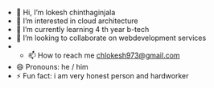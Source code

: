 - 👋 Hi, I’m lokesh chinthaginjala
- 👀 I’m interested in cloud architecture
- 🌱 I’m currently learning 4 th year b-tech
- 💞️ I’m looking to collaborate on webdevelopment services
- - 📫 How to reach me chlokesh973@gmail.com
- 😄 Pronouns: he / him
- ⚡ Fun fact: i am very honest person and hardworker

<!---
chlokesh973/chlokesh973 is a ✨ special ✨ repository because its `README.md` (this file) appears on your GitHub profile.
You can click the Preview link to take a look at your changes.
--->
